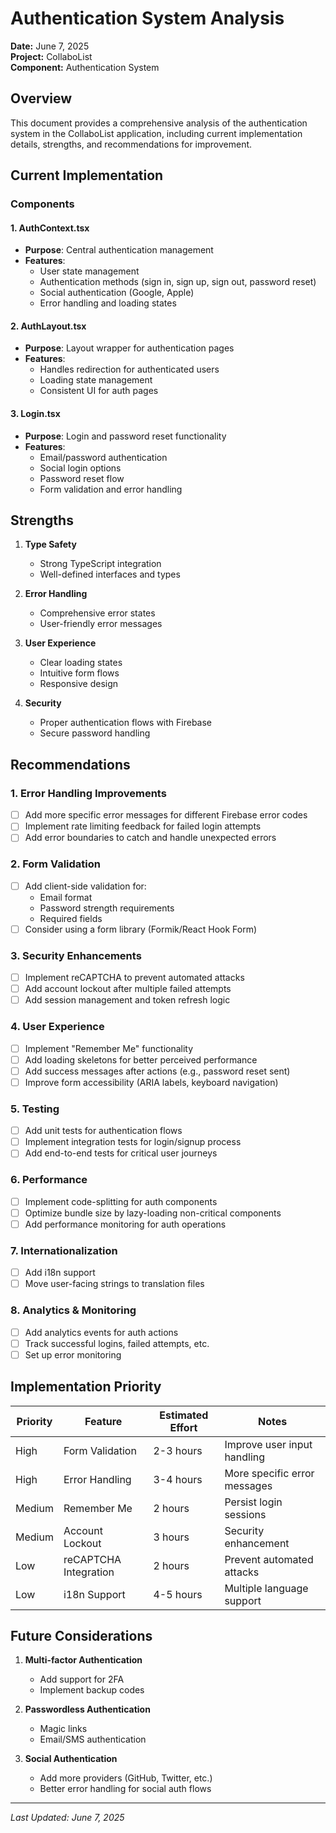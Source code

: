 # Authentication System Analysis

**Date:** June 7, 2025  
**Project:** CollaboList  
**Component:** Authentication System

## Overview
This document provides a comprehensive analysis of the authentication system in the CollaboList application, including current implementation details, strengths, and recommendations for improvement.

## Current Implementation

### Components

#### 1. AuthContext.tsx
- **Purpose**: Central authentication management
- **Features**:
  - User state management
  - Authentication methods (sign in, sign up, sign out, password reset)
  - Social authentication (Google, Apple)
  - Error handling and loading states

#### 2. AuthLayout.tsx
- **Purpose**: Layout wrapper for authentication pages
- **Features**:
  - Handles redirection for authenticated users
  - Loading state management
  - Consistent UI for auth pages

#### 3. Login.tsx
- **Purpose**: Login and password reset functionality
- **Features**:
  - Email/password authentication
  - Social login options
  - Password reset flow
  - Form validation and error handling

## Strengths

1. **Type Safety**
   - Strong TypeScript integration
   - Well-defined interfaces and types

2. **Error Handling**
   - Comprehensive error states
   - User-friendly error messages

3. **User Experience**
   - Clear loading states
   - Intuitive form flows
   - Responsive design

4. **Security**
   - Proper authentication flows with Firebase
   - Secure password handling

## Recommendations

### 1. Error Handling Improvements
- [ ] Add more specific error messages for different Firebase error codes
- [ ] Implement rate limiting feedback for failed login attempts
- [ ] Add error boundaries to catch and handle unexpected errors

### 2. Form Validation
- [ ] Add client-side validation for:
  - Email format
  - Password strength requirements
  - Required fields
- [ ] Consider using a form library (Formik/React Hook Form)

### 3. Security Enhancements
- [ ] Implement reCAPTCHA to prevent automated attacks
- [ ] Add account lockout after multiple failed attempts
- [ ] Add session management and token refresh logic

### 4. User Experience
- [ ] Implement "Remember Me" functionality
- [ ] Add loading skeletons for better perceived performance
- [ ] Add success messages after actions (e.g., password reset sent)
- [ ] Improve form accessibility (ARIA labels, keyboard navigation)

### 5. Testing
- [ ] Add unit tests for authentication flows
- [ ] Implement integration tests for login/signup process
- [ ] Add end-to-end tests for critical user journeys

### 6. Performance
- [ ] Implement code-splitting for auth components
- [ ] Optimize bundle size by lazy-loading non-critical components
- [ ] Add performance monitoring for auth operations

### 7. Internationalization
- [ ] Add i18n support
- [ ] Move user-facing strings to translation files

### 8. Analytics & Monitoring
- [ ] Add analytics events for auth actions
- [ ] Track successful logins, failed attempts, etc.
- [ ] Set up error monitoring

## Implementation Priority

| Priority | Feature                           | Estimated Effort | Notes                          |
|----------|-----------------------------------|-----------------|--------------------------------|
| High     | Form Validation                   | 2-3 hours       | Improve user input handling    |
| High     | Error Handling                    | 3-4 hours       | More specific error messages   |
| Medium   | Remember Me                       | 2 hours         | Persist login sessions         |
| Medium   | Account Lockout                   | 3 hours         | Security enhancement           |
| Low      | reCAPTCHA Integration             | 2 hours         | Prevent automated attacks      |
| Low      | i18n Support                      | 4-5 hours       | Multiple language support      |


## Future Considerations

1. **Multi-factor Authentication**
   - Add support for 2FA
   - Implement backup codes

2. **Passwordless Authentication**
   - Magic links
   - Email/SMS authentication

3. **Social Authentication**
   - Add more providers (GitHub, Twitter, etc.)
   - Better error handling for social auth flows

---
*Last Updated: June 7, 2025*

